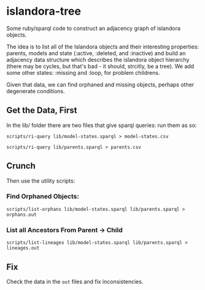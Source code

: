 # islandora-tree
Some ruby/sparql code to construct an adjacency graph of islandora objects.

The idea is to list all of the Islandora objects and their interesting properties: parents, models and state (:active, :deleted, and :inactive) and build an adjacency data structure which describes the islandora object hierarchy (there may be cycles, but that's bad - it should, strcitly,  be a tree). We add some other states: :missing and :loop, for problem childrens.

Given that data, we can find orphaned and missing objects, perhaps other degenerate conditions.

## Get the Data, First

In the lib/ folder there are two files that give sparql queries: run them as so:

``scripts/ri-query lib/model-states.sparql > model-states.csv``

``scripts/ri-query lib/parents.sparql > parents.csv``

## Crunch

Then use the utility scripts:

### Find Orphaned Objects:

``scripts/list-orphans lib/model-states.sparql lib/parents.sparql > orphans.out``

### List all Ancestors From Parent -> Child

``scripts/list-lineages lib/model-states.sparql lib/parents.sparql > lineages.out``

## Fix

Check the data in the ``out`` files and fix inconsistencies.
